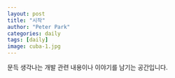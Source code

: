 ```yaml
---
layout: post
title: "시작"
author: "Peter Park"
categories: daily
tags: [daily]
image: cuba-1.jpg
---
```


문득 생각나는 개발 관련 내용이나 이야기를 남기는 공간입니다.